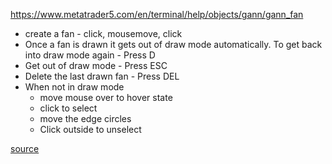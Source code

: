 https://www.metatrader5.com/en/terminal/help/objects/gann/gann_fan

-   create a fan - click, mousemove, click
-   Once a fan is drawn it gets out of draw mode automatically. To get back into draw mode again - Press D
-   Get out of draw mode - Press ESC
-   Delete the last drawn fan - Press DEL
-   When not in draw mode
    -   move mouse over to hover state
    -   click to select
    -   move the edge circles
    -   Click outside to unselect

[source](https://github.com/kossidts/react-stockcharts/blob/master/docs/lib/charts/CandleStickChartWithGannFan.js) <!-- , [codesandbox](https://codesandbox.io/s/github/rrag/react-stockcharts-examples2/tree/master/examples/CandleStickChartWithGannFan) -->
